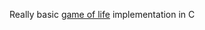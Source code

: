 Really basic [game of life](https://en.wikipedia.org/wiki/Conway%27s_Game_of_Life) implementation in C
